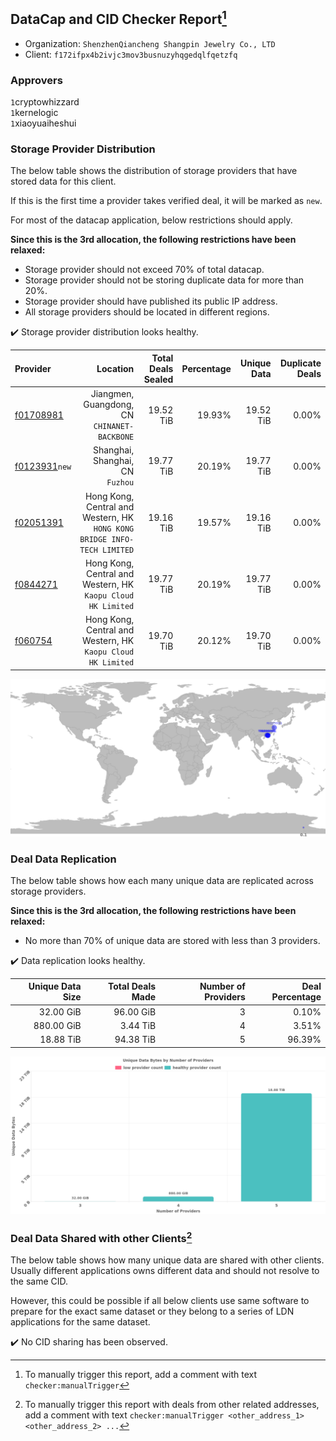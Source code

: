 ## DataCap and CID Checker Report[^1]
 - Organization: `ShenzhenQiancheng Shangpin Jewelry Co., LTD`
 - Client: `f172ifpx4b2ivjc3mov3busnuzyhqgedqlfqetzfq`
### Approvers
`1`cryptowhizzard<br/>`1`kernelogic<br/>`1`xiaoyuaiheshui

### Storage Provider Distribution
The below table shows the distribution of storage providers that have stored data for this client.

If this is the first time a provider takes verified deal, it will be marked as `new`.

For most of the datacap application, below restrictions should apply.

**Since this is the 3rd allocation, the following restrictions have been relaxed:**
 - Storage provider should not exceed 70% of total datacap.
 - Storage provider should not be storing duplicate data for more than 20%.
 - Storage provider should have published its public IP address.
 - All storage providers should be located in different regions.

✔️ Storage provider distribution looks healthy.

| Provider                                                  |                                                                    Location | Total Deals Sealed | Percentage | Unique Data | Duplicate Deals |
| :-------------------------------------------------------- | --------------------------------------------------------------------------: | -----------------: | ---------: | ----------: | --------------: |
| [f01708981](https://filfox.info/en/address/f01708981)     |                             Jiangmen, Guangdong, CN<br/>`CHINANET-BACKBONE` |          19.52 TiB |     19.93% |   19.52 TiB |           0.00% |
| [f0123931](https://filfox.info/en/address/f0123931)`new`  |                                         Shanghai, Shanghai, CN<br/>`Fuzhou` |          19.77 TiB |     20.19% |   19.77 TiB |           0.00% |
| [f02051391](https://filfox.info/en/address/f02051391)     | Hong Kong, Central and Western, HK<br/>`HONG KONG BRIDGE INFO-TECH LIMITED` |          19.16 TiB |     19.57% |   19.16 TiB |           0.00% |
| [f0844271](https://filfox.info/en/address/f0844271)       |             Hong Kong, Central and Western, HK<br/>`Kaopu Cloud HK Limited` |          19.77 TiB |     20.19% |   19.77 TiB |           0.00% |
| [f060754](https://filfox.info/en/address/f060754)         |             Hong Kong, Central and Western, HK<br/>`Kaopu Cloud HK Limited` |          19.70 TiB |     20.12% |   19.70 TiB |           0.00% |

<img src="https://raw.githubusercontent.com/data-preservation-programs/filplus-checker-assets/main/filecoin-project/filecoin-plus-large-datasets/issues/1470/1678861254056.png"/>

### Deal Data Replication
The below table shows how each many unique data are replicated across storage providers.


**Since this is the 3rd allocation, the following restrictions have been relaxed:**
- No more than 70% of unique data are stored with less than 3 providers.

✔️ Data replication looks healthy.

| Unique Data Size | Total Deals Made | Number of Providers | Deal Percentage |
| ---------------: | ---------------: | ------------------: | --------------: |
|        32.00 GiB |        96.00 GiB |                   3 |           0.10% |
|       880.00 GiB |         3.44 TiB |                   4 |           3.51% |
|        18.88 TiB |        94.38 TiB |                   5 |          96.39% |

<img src="https://raw.githubusercontent.com/data-preservation-programs/filplus-checker-assets/main/filecoin-project/filecoin-plus-large-datasets/issues/1470/1678861254795.png"/>

### Deal Data Shared with other Clients[^3]
The below table shows how many unique data are shared with other clients.
Usually different applications owns different data and should not resolve to the same CID.

However, this could be possible if all below clients use same software to prepare for the exact same dataset or they belong to a series of LDN applications for the same dataset.

✔️ No CID sharing has been observed.

[^1]: To manually trigger this report, add a comment with text `checker:manualTrigger`

[^2]: Deals from those addresses are combined into this report as they are specified with `checker:manualTrigger`

[^3]: To manually trigger this report with deals from other related addresses, add a comment with text `checker:manualTrigger <other_address_1> <other_address_2> ...`
